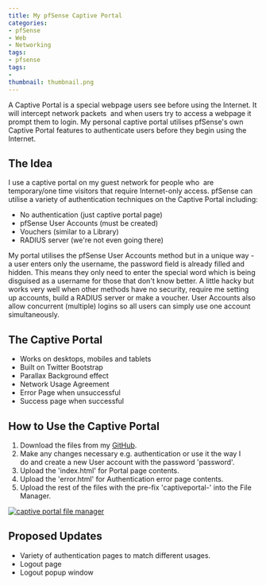 ```yaml
---
title: My pfSense Captive Portal
categories:
- pfSense
- Web
- Networking
tags:
- pfsense
tags:
- 
thumbnail: thumbnail.png
---
```


A Captive Portal is a special webpage users see before using the Internet. It will intercept network packets  and when users try to access a webpage it prompt them to login. My personal captive portal utilises pfSense's own Captive Portal features to authenticate users before they begin using the Internet.

<!-- more -->

## The Idea

I use a captive portal on my guest network for people who  are temporary/one time visitors that require Internet-only access. pfSense can utilise a variety of authentication techniques on the Captive Portal including:

* No authentication (just captive portal page)
* pfSense User Accounts (must be created)
* Vouchers (similar to a Library)
* RADIUS server (we're not even going there)

My portal utilises the pfSense User Accounts method but in a unique way - a user enters only the username, the password field is already filled and hidden. This means they only need to enter the special word which is being disguised as a username for those that don't know better. A little hacky but works very well when other methods have no security, require me setting up accounts, build a RADIUS server or make a voucher. User Accounts also allow concurrent (multiple) logins so all users can simply use one account simultaneously.

## The Captive Portal

* Works on desktops, mobiles and tablets
* Built on Twitter Bootstrap
* Parallax Background effect
* Network Usage Agreement
* Error Page when unsuccessful
* Success page when successful

## How to Use the Captive Portal

1. Download the files from my [GitHub](https://github.com/calvinbui/pfsense-captive-portal).
2. Make any changes necessary e.g. authentication or use it the way I do and create a new User account with the password 'password'.
3. Upload the 'index.html' for Portal page contents.
4. Upload the 'error.html' for Authentication error page contents.
5. Upload the rest of the files with the pre-fix 'captiveportal-' into the File Manager. 

[![captive portal file manager]({{page.images}}capture2.png)]({{page.images}}capture2.png)

## Proposed Updates

* Variety of authentication pages to match different usages.
* Logout page
* Logout popup window
